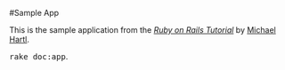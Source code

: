 #Sample App

This is the sample application from
the [*Ruby on Rails Tutorial*](http://railstutorial.org/)
by [Michael Hartl](http://michaelhartl.com/).

<tt>rake doc:app</tt>.
